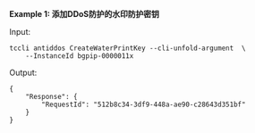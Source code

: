 **Example 1: 添加DDoS防护的水印防护密钥**



Input: 

```
tccli antiddos CreateWaterPrintKey --cli-unfold-argument  \
    --InstanceId bgpip-0000011x
```

Output: 
```
{
    "Response": {
        "RequestId": "512b8c34-3df9-448a-ae90-c28643d351bf"
    }
}
```

